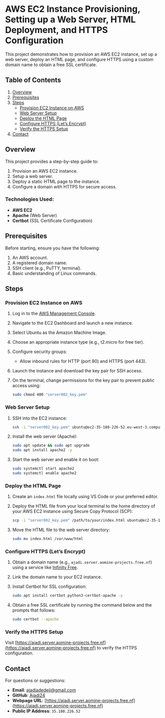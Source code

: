 # AWS EC2 Instance Provisioning, Setting up a Web Server, HTML Deployment, and HTTPS Configuration

This project demonstrates how to provision an AWS EC2 instance, set up a web server, deploy an HTML page, and configure HTTPS using a custom domain name to obtain a free SSL certificate.

## Table of Contents
1. [Overview](#overview)
2. [Prerequisites](#prerequisites)
3. [Steps](#steps)
   - [Provision EC2 Instance on AWS](#provision-ec2-instance-on-aws)
   - [Web Server Setup](#web-server-setup)
   - [Deploy the HTML Page](#deploy-the-html-page)
   - [Configure HTTPS (Let’s Encrypt)](#configure-https-let-s-encrypt)
   - [Verify the HTTPS Setup](#verify-the-https-setup)
4. [Contact](#contact)

## Overview
This project provides a step-by-step guide to:
1. Provision an AWS EC2 instance.
2. Setup a web server.
3. Deploy a static HTML page to the instance.
4. Configure a domain with HTTPS for secure access.

### Technologies Used:
- **AWS EC2**
- **Apache** (Web Server)
- **Certbot** (SSL Certificate Configuration)

## Prerequisites
Before starting, ensure you have the following:
1. An AWS account.
2. A registered domain name.
3. SSH client (e.g., PuTTY, terminal).
4. Basic understanding of Linux commands.

## Steps

### Provision EC2 Instance on AWS
1. Log in to the [AWS Management Console](https://aws.amazon.com/console/).
2. Navigate to the EC2 Dashboard and launch a new instance.
3. Select Ubuntu as the Amazon Machine Image.
4. Choose an appropriate instance type (e.g., t2.micro for free tier).
5. Configure security groups:
   - Allow inbound rules for HTTP (port 80) and HTTPS (port 443).
6. Launch the instance and download the key pair for SSH access.
7. On the terminal, change permissions for the key pair to prevent public access using:

   ```bash
   sudo chmod 400 "server002_key.pem"
   ```

### Web Server Setup
1. SSH into the EC2 instance:

   ```bash
   ssh -i "server002_key.pem" ubuntu@ec2-35-180-226-52.eu-west-3.compute.amazonaws.com
   ```

2. Install the web server (Apache):

   ```bash
   sudo apt update && sudo apt upgrade
   sudo apt install apache2 -y
   ```

3. Start the web server and enable it on boot:

   ```bash
   sudo systemctl start apache2
   sudo systemctl enable apache2
   ```

### Deploy the HTML Page
1. Create an `index.html` file locally using VS Code or your preferred editor.
2. Deploy the HTML file from your local terminal to the home directory of your AWS EC2 instance using Secure Copy Protocol (SCP):

   ```bash
   scp -i "server002_key.pem" /path/to/your/index.html ubuntu@ec2-35-180-226-52.eu-west-3.compute.amazonaws.com:/home/ubuntu
   ```

3. Move the HTML file to the web server directory:

   ```bash
   sudo mv index.html /var/www/html
   ```

### Configure HTTPS (Let’s Encrypt)
1. Obtain a domain name (e.g., `ajadi.server.aomine-projects.free.nf`) using a service like [Infinity Free](https://www.infinityfree.net/).
2. Link the domain name to your EC2 instance.
3. Install Certbot for SSL configuration:

   ```bash
   sudo apt install certbot python3-certbot-apache -y
   ```

4. Obtain a free SSL certificate by running the command below and the prompts that follows:

   ```bash
   sudo certbot --apache
   ```

### Verify the HTTPS Setup
Visit [https://ajadi.server.aomine-projects.free.nf](https://ajadi.server.aomine-projects.free.nf) to verify the HTTPS configuration.

## Contact
For questions or suggestions:
- **Email**: [ajadiadedeji@gmail.com](mailto:ajadiadedeji@gmail.com)
- **GitHub**: [Ajadi24](https://github.com/Ajadi24)
- **Webpage URL**: [https://ajadi.server.aomine-projects.free.nf](https://ajadi.server.aomine-projects.free.nf)
- **Public IP Address**: `35.180.226.52`

